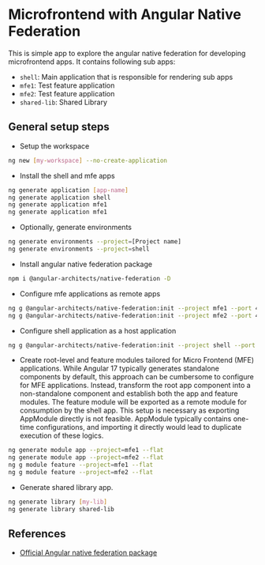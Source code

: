 # Microfrontend with Angular Native Federation

This is simple app to explore the angular native federation for developing microfrontend apps. It contains following sub apps:

- `shell`: Main application that is responsible for rendering sub apps
- `mfe1`: Test feature application
- `mfe2`: Test feature application
- `shared-lib`: Shared Library

## General setup steps

- Setup the workspace

```sh
ng new [my-workspace] --no-create-application
```

- Install the shell and mfe apps

```sh
ng generate application [app-name]
ng generate application shell
ng generate application mfe1
ng generate application mfe1
```

- Optionally, generate environments

```sh
ng generate environments --project=[Project name]
ng generate environments --project=shell
```

- Install angular native federation package

```sh
npm i @angular-architects/native-federation -D
```

- Configure mfe applications as remote apps

```sh
ng g @angular-architects/native-federation:init --project mfe1 --port 4201 --type remote
ng g @angular-architects/native-federation:init --project mfe2 --port 4202 --type remote
```

- Configure shell application as a host application

```sh
ng g @angular-architects/native-federation:init --project shell --port 4200 --type dynamic-host
```

- Create root-level and feature modules tailored for Micro Frontend (MFE) applications. While Angular 17 typically generates standalone components by default, this approach can be cumbersome to configure for MFE applications. Instead, transform the root app component into a non-standalone component and establish both the app and feature modules. The feature module will be exported as a remote module for consumption by the shell app. This setup is necessary as exporting AppModule directly is not feasible. AppModule typically contains one-time configurations, and importing it directly would lead to duplicate execution of these logics.

```sh
ng generate module app --project=mfe1 --flat
ng generate module app --project=mfe2 --flat
ng g module feature --project=mfe1 --flat
ng g module feature --project=mfe2 --flat
```

- Generate shared library app.

```sh
ng generate library [my-lib]
ng generate library shared-lib
```

## References

- [Official Angular native federation package](https://www.npmjs.com/package/@angular-architects/native-federation)
